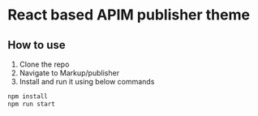 # React based APIM publisher theme

## How to use

1. Clone the repo
2. Navigate to Markup/publisher
3. Install and run it using below commands

```bash
npm install
npm run start
```
